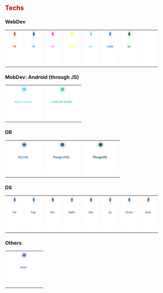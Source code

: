 

<h2> <span style="color:rgb(180, 0, 0)"> Techs </span> </h2>

###  WebDev
<table>
    <tr>
        <td>
            <img src="tech-logos/svg-prog-circle-html.svg" style="width: 7rem; height: 7rem;"
                alt="Click to see the source">
        </td>
        <td>
            <img src="tech-logos/svg-prog-circle-css.svg" style="width: 7rem; height: 7rem;"
                alt="Click to see the source">
        </td>
        <td>
            <img src="tech-logos/svg-prog-circle-scss.svg" style="width: 7rem; height: 7rem;"
                alt="Click to see the source">
        </td>
        <td>
            <img src="tech-logos/svg-prog-circle-js.svg" style="width: 7rem; height: 7rem;"
                alt="Click to see the source">
        </td>
        <td>
            <img src="tech-logos/svg-prog-circle-react.svg" style="width: 7rem; height: 7rem;"
                alt="Click to see the source">
        </td>
        <td>
            <img src="tech-logos/svg-prog-circle-ts.svg" style="width: 7rem; height: 7rem;"
                alt="Click to see the source">
        </td>
        <td>
            <img src="tech-logos/svg-prog-circle-node.svg" style="width: 7rem; height: 7rem;"
                alt="Click to see the source">
        </td>
        <td>
            <img src="tech-logos/svg-prog-circle-express.svg" style="width: 7rem; height: 7rem;"
                alt="Click to see the source">
        </td>
    </tr>
    </table>
    <h3>MobDev: Android (through JS)</h3>
    <table>
    <tr>
        <td>
            <img src="tech-logos/svg-prog-circle-react-native.svg" style="width: 7rem; height: 7rem;"
                alt="Click to see the source">
        </td>
        <td>
            <img src="tech-logos/svg-prog-circle-android.svg" style="width: 7rem; height: 7rem;"
                alt="Click to see the source">
        </td>
    </tr>
    </table>
    <h3>DB</h3>
    <table>
    <tr>
        <td>
            <img src="tech-logos/svg-prog-circle-mysql.svg" style="width: 7rem; height: 7rem;"
                alt="Click to see the source">
        </td>
        <td>
            <img src="tech-logos/svg-prog-circle-pg.svg" style="width: 7rem; height: 7rem;"
                alt="Click to see the source">
        </td>
        <td>
            <img src="tech-logos/svg-prog-circle-mongodb.svg" style="width: 7rem; height: 7rem;"
                alt="Click to see the source">
        </td>
    </tr>
    </table>
    <h3>DS</h3>
    <table>
    <tr>
        <td>
            <img src="tech-logos/svg-prog-circle-python.svg" style="width: 7rem; height: 7rem;"
                alt="Click to see the source">
        </td>
        <td>
            <img src="tech-logos/svg-prog-circle-python-np.svg" style="width: 7rem; height: 7rem;"
                alt="Click to see the source">
        </td>
        <td>
            <img src="tech-logos/svg-prog-circle-python-pd.svg" style="width: 7rem; height: 7rem;"
                alt="Click to see the source">
        </td>
        <td>
            <img src="tech-logos/svg-prog-circle-python-mpl.svg" style="width: 7rem; height: 7rem;"
                alt="Click to see the source">
        </td>
        <td>
            <img src="tech-logos/svg-prog-circle-python-sn.svg" style="width: 7rem; height: 7rem;"
                alt="Click to see the source">
        </td>
        <td>
            <img src="tech-logos/svg-prog-circle-python-scipy.svg" style="width: 7rem; height: 7rem;"
                alt="Click to see the source">
        </td>
        <td>
            <img src="tech-logos/svg-prog-circle-python-sklearn.svg" style="width: 7rem; height: 7rem;"
                alt="Click to see the source">
        </td>
        <td>
            <img src="tech-logos/svg-prog-circle-python-anaconda.svg" style="width: 7rem; height: 7rem;"
                alt="Click to see the source">
        </td>
    </tr>
    </table>
    <h3>Others</h3>
    <table>
    <tr>
        <td>
            <img src="tech-logos/svg-prog-circle-php.svg" style="width: 7rem; height: 7rem;"
                alt="Click to see the source">
        </td>
    </tr>
    </table>
